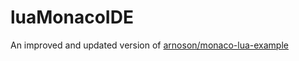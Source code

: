 # luaMonacoIDE
An improved and updated version of [arnoson/monaco-lua-example](https://github.com/arnoson/monaco-lua-example)
